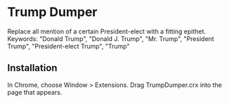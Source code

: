Trump Dumper
=============

Replace all mention of a certain President-elect with a fitting epithet.
Keywords: "Donald Trump", "Donald J. Trump", "Mr. Trump", "President Trump", "President-elect Trump", "Trump"


Installation
------------

In Chrome, choose Window > Extensions.  Drag TrumpDumper.crx into the page that appears.
